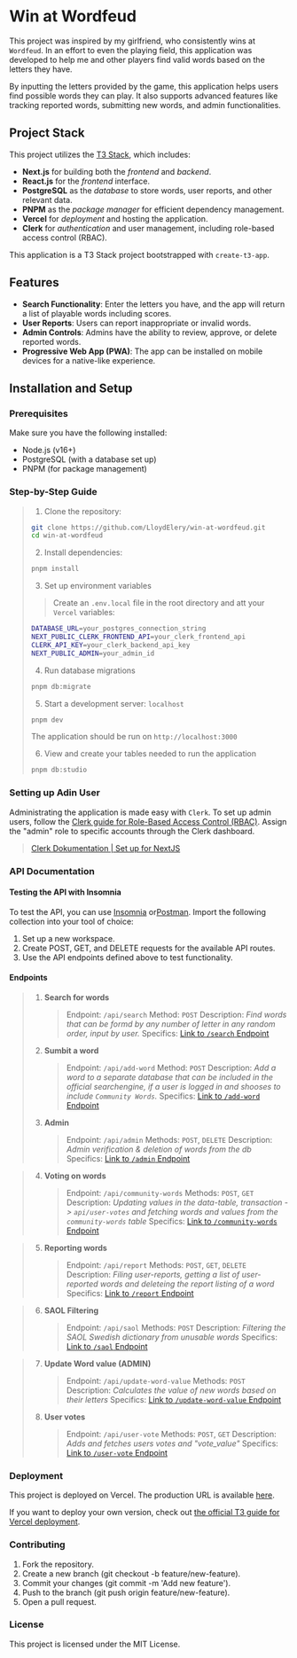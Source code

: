 # Win at Wordfeud

This project was inspired by my girlfriend, who consistently wins at `Wordfeud`. In an effort to even the playing field, this application was developed to help me and other players find valid words based on the letters they have.

By inputting the letters provided by the game, this application helps users find possible words they can play. It also supports advanced features like tracking reported words, submitting new words, and admin functionalities.

## Project Stack

This project utilizes the [T3 Stack](https://create.t3.gg/), which includes:

- **Next.js** for building both the _frontend_ and _backend_.
- **React.js** for the _frontend_ interface.
- **PostgreSQL** as the _database_ to store words, user reports, and other relevant data.
- **PNPM** as the _package manager_ for efficient dependency management.
- **Vercel** for _deployment_ and hosting the application.
- **Clerk** for _authentication_ and user management, including role-based access control (RBAC).

This application is a T3 Stack project bootstrapped with `create-t3-app`.

## Features

- **Search Functionality**: Enter the letters you have, and the app will return a list of playable words including scores.
- **User Reports**: Users can report inappropriate or invalid words.
- **Admin Controls**: Admins have the ability to review, approve, or delete reported words.
- **Progressive Web App (PWA)**: The app can be installed on mobile devices for a native-like experience.

## Installation and Setup

### Prerequisites

Make sure you have the following installed:

- Node.js (v16+)
- PostgreSQL (with a database set up)
- PNPM (for package management)

### Step-by-Step Guide

> 1. Clone the repository:
>
> ```bash
> git clone https://github.com/LloydElery/win-at-wordfeud.git
> cd win-at-wordfeud
> ```
>
> 2. Install dependencies:
>
> ```bash
> pnpm install
> ```
>
> 3.  Set up environment variables
>
> > Create an `.env.local` file in the root directory and att your `Vercel` variables:
>
> ```bash
> DATABASE_URL=your_postgres_connection_string
> NEXT_PUBLIC_CLERK_FRONTEND_API=your_clerk_frontend_api
> CLERK_API_KEY=your_clerk_backend_api_key
> NEXT_PUBLIC_ADMIN=your_admin_id
> ```
>
> 4.  Run database migrations
>
> ```bash
> pnpm db:migrate
> ```
>
> 5.  Start a development server: `localhost`
>
> ```bash
> pnpm dev
> ```
>
> The application should be run on `http://localhost:3000`
>
> 6.  View and create your tables needed to run the application
>
> ```bash
> pnpm db:studio
> ```

### Setting up Adin User

Administrating the application is made easy with `Clerk`.
To set up admin users, follow the [Clerk guide for Role-Based Access Control (RBAC)](https://clerk.com/docs/guides/basic-rbac).
Assign the "admin" role to specific accounts through the Clerk dashboard.

> [Clerk Dokumentation | Set up for NextJS](https://clerk.com/docs/quickstarts/nextjs)

### API Documentation

#### Testing the API with Insomnia

To test the API, you can use [Insomnia](https://insomnia.rest/) or[Postman](https://www.postman.com/). Import the following collection into your tool of choice:

1. Set up a new workspace.
2. Create POST, GET, and DELETE requests for the available API routes.
3. Use the API endpoints defined above to test functionality.

#### Endpoints

> 1. **Search for words**
>    > Endpoint: `/api/search`
>    > Method: `POST`
>    > Description: _Find words that can be formd by any number of letter in any random order, input by user._
>    > Specifics: [Link to `/search` Endpoint](documentation.md#search)
> 2. **Sumbit a word**
>    > Endpoint: `/api/add-word`
>    > Method: `POST`
>    > Description: _Add a word to a separate database that can be included in the official searchengine, if a user is logged in and shooses to include `Community Words`._
>    > Specifics: [Link to `/add-word` Endpoint](documentation.md#add-word)
> 3. **Admin**
>    > Endpoint: `/api/admin`
>    > Methods: `POST`, `DELETE`
>    > Description: _Admin verification & deletion of words from the db_
>    > Specifics: [Link to `/admin` Endpoint](documentation.md#admin)

> 4. **Voting on words**
>    > Endpoint: `/api/community-words`
>    > Methods: `POST`, `GET`
>    > Description: _Updating values in the data-table, transaction -> `api/user-votes` and fetching words and values from the `community-words` table_
>    > Specifics: [Link to `/community-words` Endpoint](documentation.md#community-words)

> 5. **Reporting words**
>    > Endpoint: `/api/report`
>    > Methods: `POST`, `GET`, `DELETE`
>    > Description: _Filing user-reports, getting a list of user-reported words and deleteing the report listing of a word_
>    > Specifics: [Link to `/report` Endpoint](documentation.md#`/report`)

> 6. **SAOL Filtering**
>    > Endpoint: `/api/saol`
>    > Methods: `POST`
>    > Description: _Filtering the SAOL Swedish dictionary from unusable words_
>    > Specifics: [Link to `/saol` Endpoint](documentation.md#saol)

> 7. **Update Word value (ADMIN)**
>    > Endpoint: `/api/update-word-value`
>    > Methods: `POST`
>    > Description: _Calculates the value of new words based on their letters_
>    > Specifics: [Link to `/update-word-value` Endpoint](documentation.md#update-word-value)
> 8. **User votes**
>    > Endpoint: `/api/user-vote`
>    > Methods: `POST`, `GET`
>    > Description: _Adds and fetches users votes and "vote_value"_
>    > Specifics: [Link to `/user-vote` Endpoint](documentation.md#user-vote)

### Deployment

This project is deployed on Vercel. The production URL is available [here](https://win-at-wordfeud.vercel.app/).

If you want to deploy your own version, check out [the official T3 guide for Vercel deployment](https://create.t3.gg/en/deployment/vercel).

### Contributing

1. Fork the repository.
2. Create a new branch (git checkout -b feature/new-feature).
3. Commit your changes (git commit -m 'Add new feature').
4. Push to the branch (git push origin feature/new-feature).
5. Open a pull request.

### License

This project is licensed under the MIT License.
